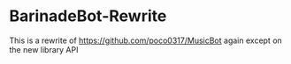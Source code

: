 # BarinadeBot-Rewrite
This is a rewrite of https://github.com/poco0317/MusicBot again except on the new library API

